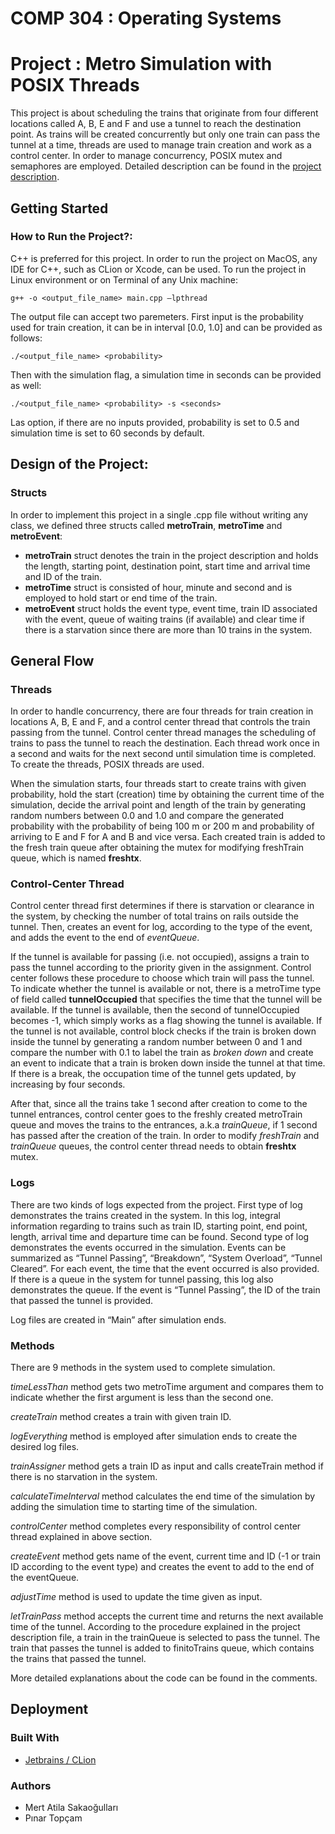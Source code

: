 # COMP 304 : Operating Systems
# Project : Metro Simulation with POSIX Threads

This project is about scheduling the trains that originate from four different locations called A, B, E and F and use a tunnel to reach the destination point. As trains will be created concurrently but only one train can pass the tunnel at a time, threads are used to manage train creation and work as a control center. In order to manage concurrency, POSIX mutex and semaphores are employed. Detailed description can be found in the [project description](https://github.com/Matiatus/Metro-Simulation-with-Pthreads/blob/master/Project_Description.pdf).

## Getting Started

### How to Run the Project?: 

C++ is preferred for this project. In order to run the project on MacOS, any IDE for C++, such as CLion or Xcode, can be used. To run the project in Linux environment or on Terminal of any Unix machine: 
```
g++ -o <output_file_name> main.cpp –lpthread
```
The output file can accept two paremeters. First input is the probability used for train creation, it can be in interval [0.0, 1.0] and can be provided as follows:
```
./<output_file_name> <probability>
```
Then with the simulation flag, a simulation time in seconds can be provided as well:
```
./<output_file_name> <probability> -s <seconds>
```
Las option, if there are no inputs provided, probability is set to 0.5 and simulation time is set to 60 seconds by default. 

## Design of the Project:

### Structs
In order to implement this project in a single .cpp file without writing any class, we defined three structs called **metroTrain**, **metroTime** and **metroEvent**: 
* **metroTrain** struct denotes the train in the project description and holds the length, starting point, destination point, start time and arrival time and ID of the train. 
* **metroTime** struct is consisted of hour, minute and second and is employed to hold start or end time of the train. 
* **metroEvent** struct holds the event type, event time, train ID associated with the event, queue of waiting trains (if available) and clear time if there is a starvation since there are more than 10 trains in the system.  

## General Flow

### Threads
In order to handle concurrency, there are four threads for train creation in locations A, B, E and F, and a control center thread that controls the train passing from the tunnel. Control center thread manages the scheduling of trains to pass the tunnel to reach the destination. Each thread work once in a second and waits for the next second until simulation time is completed. To create the threads, POSIX threads are used. 

When the simulation starts, four threads start to create trains with given probability, hold the start (creation) time by obtaining the current time of the simulation, decide the arrival point and length of the train by generating random numbers between 0.0 and 1.0 and compare the generated probability with the probability of being 100 m or 200 m and probability of arriving to E and F for A and B and vice versa. Each created train is added to the fresh train queue after obtaining the mutex for modifying freshTrain queue, which is named **freshtx**. 

### Control-Center Thread
Control center thread first determines if there is starvation or clearance in the system, by checking the number of total trains on rails outside the tunnel. Then, creates an event for log, according to the type of the event, and adds the event to the end of _eventQueue_. 

If the tunnel is available for passing (i.e. not occupied), assigns a train to pass the tunnel according to the priority given in the assignment. Control center follows these procedure to choose which train will pass the tunnel. To indicate whether the tunnel is available or not, there is a metroTime type of field called **tunnelOccupied** that specifies the time that the tunnel will be available. If the tunnel is available, then the second of tunnelOccupied becomes -1, which simply works as a flag showing the tunnel is available. If the tunnel is not available, control block checks if the train is broken down inside the tunnel by generating a random number between 0 and 1 and compare the number with 0.1 to label the train as _broken down_ and create an event to indicate that a train is broken down inside the tunnel at that time. If there is a break, the occupation time of the tunnel gets updated, by increasing by four seconds. 

After that, since all the trains take 1 second after creation to come to the tunnel entrances, control center goes to the freshly created metroTrain queue and moves the trains to the entrances, a.k.a _trainQueue_, if 1 second has passed after the creation of the train. In order to modify _freshTrain_ and _trainQueue_ queues, the control center thread needs to obtain **freshtx** mutex. 

### Logs

There are two kinds of logs expected from the project. First type of log demonstrates the trains created in the system. In this log, integral information regarding to trains such as train ID, starting point, end point, length, arrival time and departure time can be found. Second type of log demonstrates the events occurred in the simulation. Events can be summarized as “Tunnel Passing”, “Breakdown”, “System Overload”, “Tunnel Cleared”. For each event, the time that the event occurred is also provided. If there is a queue in the system for tunnel passing, this log also demonstrates the queue. If the event is “Tunnel Passing”, the ID of the train that passed the tunnel is provided.

Log files are created in “Main” after simulation ends. 

### Methods

There are 9 methods in the system used to complete simulation. 

_timeLessThan_ method gets two metroTime argument and compares them to indicate whether the first argument is less than the second one. 

_createTrain_ method creates a train with given train ID.

_logEverything_ method is employed after simulation ends to create the desired log files. 

_trainAssigner_ method gets a train ID as input and calls createTrain method if there is no starvation in the system. 

_calculateTimeInterval_ method calculates the end time of the simulation by adding the simulation time to starting time of the simulation. 

_controlCenter_ method completes every responsibility of control center thread explained in above section.

_createEvent_ method gets name of the event, current time and ID (-1 or train ID according to the event type) and creates the event to add to the end of the eventQueue.

_adjustTime_ method is used to update the time given as input.

_letTrainPass_ method accepts the current time and returns the next available time of the tunnel. According to the procedure explained in the project description file, a train in the trainQueue is selected to pass the tunnel. The train that passes the tunnel is added to finitoTrains queue, which contains the trains that passed the tunnel.

More detailed explanations about the code can be found in the comments. 

## Deployment

### Built With

* [Jetbrains / CLion](https://www.jetbrains.com/clion/)

### Authors
* Mert Atila Sakaoğulları
* Pınar Topçam
